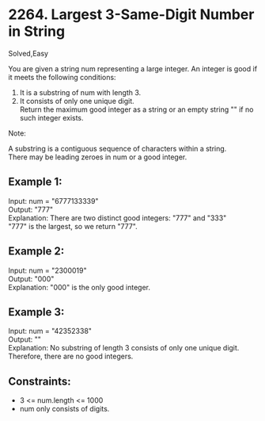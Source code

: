 # 2264. Largest 3-Same-Digit Number in String
Solved,Easy

You are given a string num representing a large integer. An integer is good if it meets the following conditions:  

1. It is a substring of num with length 3.  
2. It consists of only one unique digit.  
Return the maximum good integer as a string or an empty string "" if no such integer exists.  

Note:  

A substring is a contiguous sequence of characters within a string.  
There may be leading zeroes in num or a good integer.  
 

Example 1:
---
Input: num = "6777133339"  
Output: "777"  
Explanation: There are two distinct good integers: "777" and "333"  
"777" is the largest, so we return "777".  

Example 2:
---
Input: num = "2300019"  
Output: "000"  
Explanation: "000" is the only good integer.  

Example 3:
---
Input: num = "42352338"  
Output: ""  
Explanation: No substring of length 3 consists of only one unique digit. Therefore, there are no good integers.  
 

Constraints:
---
* 3 <= num.length <= 1000
* num only consists of digits.
